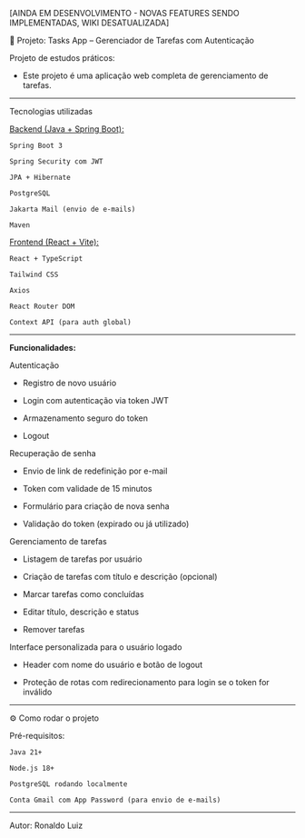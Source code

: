 [AINDA EM DESENVOLVIMENTO - NOVAS FEATURES SENDO IMPLEMENTADAS, WIKI DESATUALIZADA]


📝 Projeto: Tasks App – Gerenciador de Tarefas com Autenticação

Projeto de estudos práticos:
  - Este projeto é uma aplicação web completa de gerenciamento de tarefas.

--- 
Tecnologias utilizadas

[Backend (Java + Spring Boot):](https://github.com/RonaldoLPFilho/B-Tasks)

    Spring Boot 3

    Spring Security com JWT

    JPA + Hibernate

    PostgreSQL

    Jakarta Mail (envio de e-mails)

    Maven

[Frontend (React + Vite):](https://github.com/RonaldoLPFilho/F-Tasks)

    React + TypeScript

    Tailwind CSS

    Axios

    React Router DOM

    Context API (para auth global)

  ---

**Funcionalidades:**

Autenticação

  - Registro de novo usuário

  - Login com autenticação via token JWT

  - Armazenamento seguro do token

  - Logout

Recuperação de senha

  - Envio de link de redefinição por e-mail

  - Token com validade de 15 minutos

  - Formulário para criação de nova senha

  - Validação do token (expirado ou já utilizado)

Gerenciamento de tarefas

  - Listagem de tarefas por usuário

  - Criação de tarefas com título e descrição (opcional)

  - Marcar tarefas como concluídas

  - Editar título, descrição e status

  - Remover tarefas

Interface personalizada para o usuário logado

  - Header com nome do usuário e botão de logout

  - Proteção de rotas com redirecionamento para login se o token for inválido
  
  ---

⚙️ Como rodar o projeto

Pré-requisitos:

    Java 21+

    Node.js 18+

    PostgreSQL rodando localmente

    Conta Gmail com App Password (para envio de e-mails)


--- 

Autor: Ronaldo Luiz 

